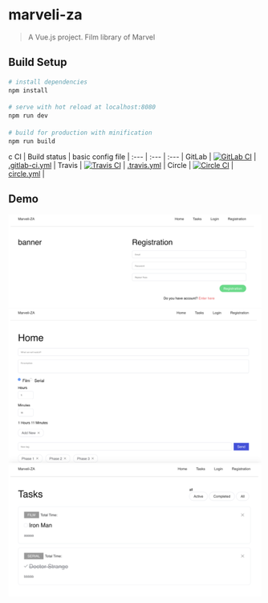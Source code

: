# marveli-za

> A Vue.js project. Film library of Marvel 

## Build Setup

``` bash
# install dependencies
npm install

# serve with hot reload at localhost:8080
npm run dev

# build for production with minification
npm run build

```
c
CI | Build status | basic config file | 
:--- | :--- | :--- |
GitLab | [![GitLab CI](https://gitlab.com/zabolennyi/marveli-za/badges/master/pipeline.svg)](https://gitlab.com/zabolennyi/marveli-za/commits/master) | [.gitlab-ci.yml](.gitlab-ci.yml) |
Travis | [![Travis CI](https://travis-ci.org/zabolennyi/marveli-za.svg?branch=master)](https://travis-ci.org/zabolennyi/marveli-za) | [.travis.yml](.travis.yml) | 
Circle | [![Circle CI](https://circleci.com/gh/zabolennyi/marveli-za.svg?style=svg)](https://circleci.com/gh/zabolennyi/marveli-za) | [circle.yml](circle.yml) |

## Demo

<img src="static/1.png">
<img src="static/2.png">
<img src="static/3.png">

